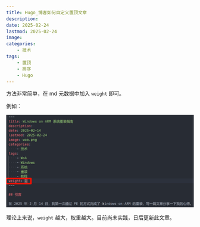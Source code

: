 ```yaml
---
title: Hugo_博客如何自定义置顶文章
description: 
date: 2025-02-24
lastmod: 2025-02-24
image: 
categories:
    - 技术
tags:
    - 置顶
    - 排序
    - Hugo
---
```


方法非常简单，在 md 元数据中加入 `weight` 即可。

例如：

![如图所示](演示.png)

理论上来说，`weight` 越大，权重越大。目前尚未实践，日后更新此文章。
